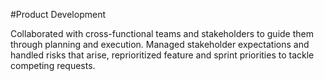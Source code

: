 #Product Development

Collaborated with cross-functional teams and stakeholders to guide them through planning and execution. Managed stakeholder expectations and handled risks that arise, reprioritized feature and sprint priorities to tackle competing requests.
